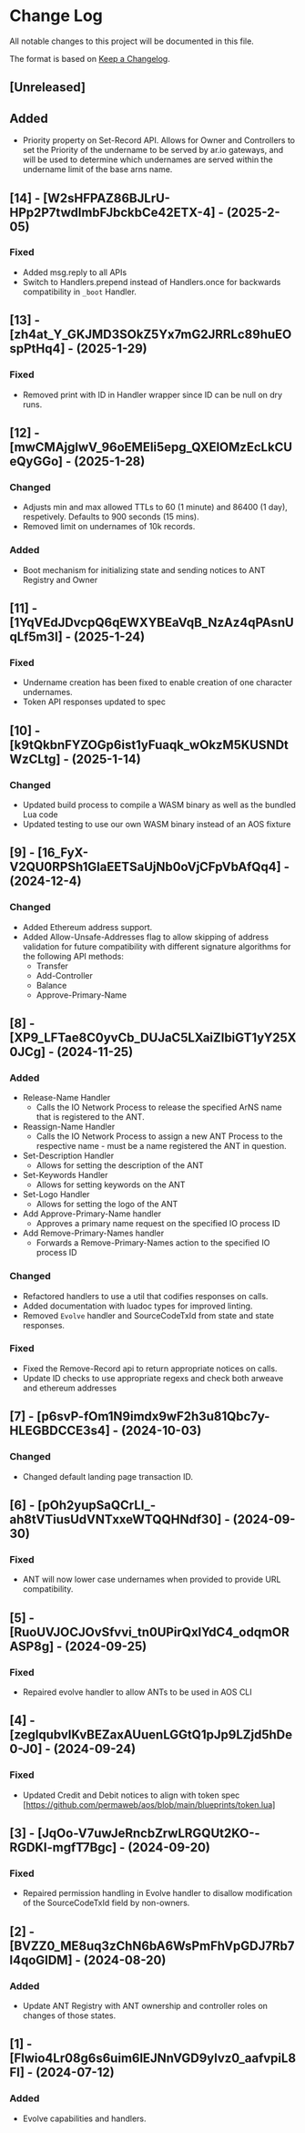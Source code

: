 # Change Log

All notable changes to this project will be documented in this file.

The format is based on [Keep a Changelog](https://keepachangelog.com/en/1.0.0/).

## [Unreleased]

## Added

- Priority property on Set-Record API. Allows for Owner and Controllers to set
  the Priority of the undername to be served by ar.io gateways, and will be used
  to determine which undernames are served within the undername limit of the
  base arns name.

## [14] - [W2sHFPAZ86BJLrU-HPp2P7twdlmbFJbckbCe42ETX-4] - (2025-2-05)

### Fixed

- Added msg.reply to all APIs
- Switch to Handlers.prepend instead of Handlers.once for backwards
  compatibility in `_boot` Handler.

## [13] - [zh4at_Y_GKJMD3SOkZ5Yx7mG2JRRLc89huEOspPtHq4] - (2025-1-29)

### Fixed

- Removed print with ID in Handler wrapper since ID can be null on dry runs.

## [12] - [mwCMAjglwV_96oEMEIi5epg_QXElOMzEcLkCUeQyGGo] - (2025-1-28)

### Changed

- Adjusts min and max allowed TTLs to 60 (1 minute) and 86400 (1 day),
  respetively. Defaults to 900 seconds (15 mins).
- Removed limit on undernames of 10k records.

### Added

- Boot mechanism for initializing state and sending notices to ANT Registry and
  Owner

## [11] - [1YqVEdJDvcpQ6qEWXYBEaVqB_NzAz4qPAsnUqLf5m3I] - (2025-1-24)

### Fixed

- Undername creation has been fixed to enable creation of one character
  undernames.
- Token API responses updated to spec

## [10] - [k9tQkbnFYZOGp6ist1yFuaqk_wOkzM5KUSNDtWzCLtg] - (2025-1-14)

### Changed

- Updated build process to compile a WASM binary as well as the bundled Lua code
- Updated testing to use our own WASM binary instead of an AOS fixture

## [9] - [16_FyX-V2QU0RPSh1GIaEETSaUjNb0oVjCFpVbAfQq4] - (2024-12-4)

### Changed

- Added Ethereum address support.
- Added Allow-Unsafe-Addresses flag to allow skipping of address validation for
  future compatibility with different signature algorithms for the following API
  methods:
  - Transfer
  - Add-Controller
  - Balance
  - Approve-Primary-Name

## [8] - [XP9_LFTae8C0yvCb_DUJaC5LXaiZIbiGT1yY25X0JCg] - (2024-11-25)

### Added

- Release-Name Handler
  - Calls the IO Network Process to release the specified ArNS name that is
    registered to the ANT.
- Reassign-Name Handler
  - Calls the IO Network Process to assign a new ANT Process to the respective
    name - must be a name registered the ANT in question.
- Set-Description Handler
  - Allows for setting the description of the ANT
- Set-Keywords Handler
  - Allows for setting keywords on the ANT
- Set-Logo Handler
  - Allows for setting the logo of the ANT
- Add Approve-Primary-Name handler
  - Approves a primary name request on the specified IO process ID
- Add Remove-Primary-Names handler
  - Forwards a Remove-Primary-Names action to the specified IO process ID

### Changed

- Refactored handlers to use a util that codifies responses on calls.
- Added documentation with luadoc types for improved linting.
- Removed `Evolve` handler and SourceCodeTxId from state and state responses.

### Fixed

- Fixed the Remove-Record api to return appropriate notices on calls.
- Update ID checks to use appropriate regexs and check both arweave and ethereum
  addresses

<!-- eslint-disable-next-line -->

## [7] - [p6svP-fOm1N9imdx9wF2h3u81Qbc7y-HLEGBDCCE3s4] - (2024-10-03)

### Changed

- Changed default landing page transaction ID.

## [6] - [pOh2yupSaQCrLI_-ah8tVTiusUdVNTxxeWTQQHNdf30] - (2024-09-30)

### Fixed

- ANT will now lower case undernames when provided to provide URL compatibility.

## [5] - [RuoUVJOCJOvSfvvi_tn0UPirQxlYdC4_odqmORASP8g] - (2024-09-25)

### Fixed

- Repaired evolve handler to allow ANTs to be used in AOS CLI

## [4] - [zeglqubvIKvBEZaxAUuenLGGtQ1pJp9LZjd5hDe0-J0] - (2024-09-24)

### Fixed

- Updated Credit and Debit notices to align with token spec
  [https://github.com/permaweb/aos/blob/main/blueprints/token.lua]

## [3] - [JqOo-V7uwJeRncbZrwLRGQUt2KO--RGDKI-mgfT7Bgc] - (2024-09-20)

### Fixed

- Repaired permission handling in Evolve handler to disallow modification of the
  SourceCodeTxId field by non-owners.

## [2] - [BVZZ0_ME8uq3zChN6bA6WsPmFhVpGDJ7Rb7l4qoGIDM] - (2024-08-20)

### Added

- Update ANT Registry with ANT ownership and controller roles on changes of
  those states.

## [1] - [Flwio4Lr08g6s6uim6lEJNnVGD9ylvz0_aafvpiL8FI] - (2024-07-12)

### Added

- Evolve capabilities and handlers.
